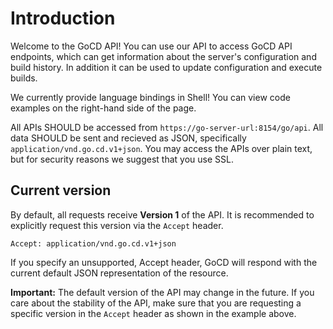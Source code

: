 # Introduction

Welcome to the GoCD API! You can use our API to access GoCD API endpoints, which can get information about the server's configuration and build history. In addition it can be used to update configuration and execute builds.

We currently provide language bindings in Shell! You can view code examples on the right-hand side of the page.

All APIs SHOULD be accessed from `https://go-server-url:8154/go/api`. All data SHOULD be sent and recieved as JSON, specifically `application/vnd.go.cd.v1+json`. You may access the APIs over plain text, but for security reasons we suggest that you use SSL.

## Current version

By default, all requests receive **Version 1** of the API. It is recommended to explicitly request this version via the `Accept` header.

`Accept: application/vnd.go.cd.v1+json`

If you specify an unsupported, Accept header, GoCD will respond with the current default JSON representation of the resource.

<aside class="notice">
  <strong>Important:</strong> The default version of the API may change in the future. If you care about the stability of the API, make sure that you are requesting a specific version in the <code>Accept</code> header as shown in the example above.
</aside>

